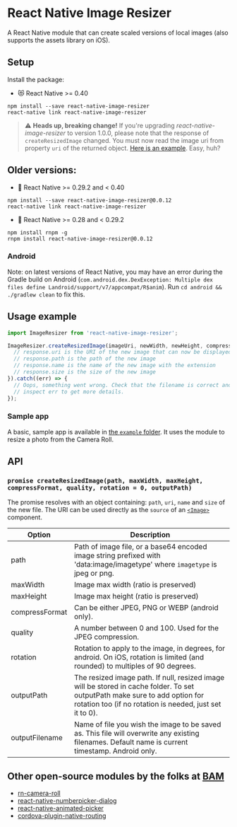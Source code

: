 # React Native Image Resizer

A React Native module that can create scaled versions of local images (also supports the assets library on iOS).

## Setup

Install the package:

* 😻 React Native >= 0.40
```
npm install --save react-native-image-resizer
react-native link react-native-image-resizer
```

> ⚠️ **Heads up, breaking change!** If you're upgrading *react-native-image-resizer* to version 1.0.0, please note that the response of `createResizedImage` changed. You must now read the image uri from property `uri` of the returned object. [Here is an example](https://github.com/bamlab/react-native-image-resizer/commit/15ea06d7651faf316b946170427efa90ea48dc4e). Easy, huh?

## Older versions:

* 👨 React Native >= 0.29.2 and < 0.40
```
npm install --save react-native-image-resizer@0.0.12
react-native link react-native-image-resizer
```

* 👴 React Native >= 0.28 and < 0.29.2
```
npm install rnpm -g
rnpm install react-native-image-resizer@0.0.12
```

### Android

Note: on latest versions of React Native, you may have an error during the Gradle build on Android (`com.android.dex.DexException: Multiple dex files define Landroid/support/v7/appcompat/R$anim`). Run `cd android && ./gradlew clean` to fix this.

## Usage example

```javascript
import ImageResizer from 'react-native-image-resizer';

ImageResizer.createResizedImage(imageUri, newWidth, newHeight, compressFormat, quality, rotation, outputPath).then((response) => {
  // response.uri is the URI of the new image that can now be displayed, uploaded...
  // response.path is the path of the new image
  // response.name is the name of the new image with the extension
  // response.size is the size of the new image
}).catch((err) => {
  // Oops, something went wrong. Check that the filename is correct and
  // inspect err to get more details.
});
```

### Sample app

A basic, sample app is available in [the `example` folder](https://github.com/bamlab/react-native-image-resizer/tree/master/example). It uses the module to resize a photo from the Camera Roll.

## API

### `promise createResizedImage(path, maxWidth, maxHeight, compressFormat, quality, rotation = 0, outputPath)`

The promise resolves with an object containing: `path`, `uri`, `name` and `size` of the new file. The URI can be used directly as the `source` of an [`<Image>`](https://facebook.github.io/react-native/docs/image.html) component.

Option | Description
------ | -----------
path | Path of image file, or a base64 encoded image string prefixed with 'data:image/imagetype' where `imagetype` is jpeg or png.
maxWidth | Image max width (ratio is preserved)
maxHeight | Image max height (ratio is preserved)
compressFormat | Can be either JPEG, PNG or WEBP (android only).
quality | A number between 0 and 100. Used for the JPEG compression.
rotation | Rotation to apply to the image, in degrees, for android. On iOS, rotation is limited (and rounded) to multiples of 90 degrees.
outputPath | The resized image path. If null, resized image will be stored in cache folder. To set outputPath make sure to add option for rotation too (if no rotation is needed, just set it to 0).
outputFilename | Name of file you wish the image to be saved as. This file will overwrite any existing filenames. Default name is current timestamp. Android only. 

## Other open-source modules by the folks at [BAM](http://github.com/bamlab)

 * [rn-camera-roll](https://github.com/bamlab/rn-camera-roll)
 * [react-native-numberpicker-dialog](https://github.com/bamlab/react-native-numberpicker-dialog)
 * [react-native-animated-picker](https://github.com/bamlab/react-native-animated-picker)
 * [cordova-plugin-native-routing](https://github.com/bamlab/cordova-plugin-native-routing)
